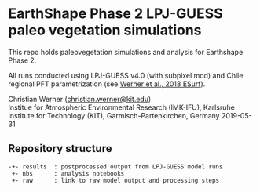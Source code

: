 # EarthShape Phase 2 LPJ-GUESS paleo vegetation simulations

This repo holds paleovegetation simulations and analysis for Earthshape Phase 2.

All runs conducted using LPJ-GUESS v4.0 (with subpixel mod) and Chile regional PFT
parametrization (see [Werner et al., 2018 ESurf](https://www.earth-surf-dynam.net/6/829/2018/)).

Christian Werner (christian.werner@kit.edu)    
Institue for Atmospheric Environmental Research (IMK-IFU), Karlsruhe Institute for Technology (KIT), Garmisch-Partenkirchen, Germany
2019-05-31  

## Repository structure

```
-+- results  : postprocessed output from LPJ-GUESS model runs
 +- nbs      : analysis notebooks
 +- raw      : link to raw model output and processing steps
```

